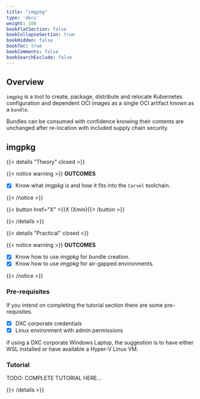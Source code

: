 ```yaml
---
title: "imgpkg"
type: 'docs'
weight: 100
bookFlatSection: false
bookCollapseSection: true
bookHidden: false
bookToc: true
bookComments: false
bookSearchExclude: false
---
```


## Overview

`imgpkg` is a tool to create, package, distribute and relocate Kubernetes configuration and dependent OCI images as a single OCI artifact known as a `bundle`.

Bundles can be consumed with confidence knowing their contents are unchanged after re-location with included supply chain security.

## imgpkg

{{< details "Theory" closed >}}

{{< notice warning >}}
**OUTCOMES**

- [x] Know what _imgpkg_ is and how it fits into the `Carvel` toolchain.

{{< /notice >}}

{{< button href="X" >}}X (Xmin){{< /button >}}

{{< /details >}}

{{< details "Practical" closed >}}

{{< notice warning >}}
**OUTCOMES**

- [x] Know how to use _imgpkg_ for bundle creation.
- [x] Know how to use _imgpkg_ for air-gapped environments.

{{< /notice >}}

### Pre-requisites

If you intend on completing the tutorial section there are some pre-requisites.

- [x] DXC corporate credentials
- [x] Linux environment with admin permissions

if using a DXC corporate Windows Laptop, the suggestion is to have either WSL installed or have available a Hyper-V Linux VM.

### Tutorial

TODO: COMPLETE TUTORIAL HERE...

{{< /details >}}
